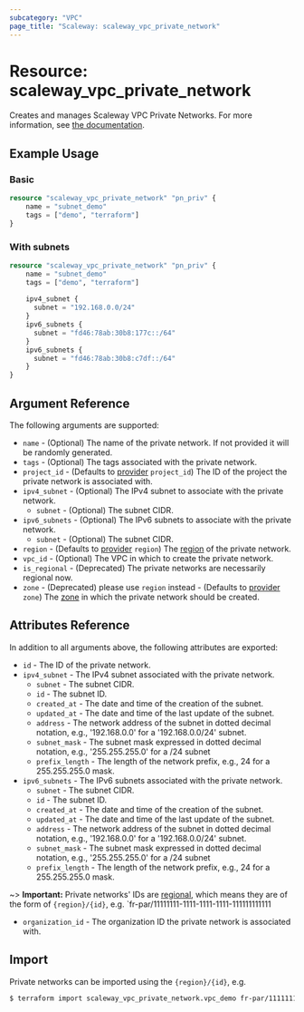 ```yaml
---
subcategory: "VPC"
page_title: "Scaleway: scaleway_vpc_private_network"
---
```


# Resource: scaleway_vpc_private_network

Creates and manages Scaleway VPC Private Networks.
For more information, see [the documentation](https://developers.scaleway.com/en/products/vpc/api/#private-networks-ac2df4).

## Example Usage

### Basic

```terraform
resource "scaleway_vpc_private_network" "pn_priv" {
    name = "subnet_demo"
    tags = ["demo", "terraform"]
}
```

### With subnets

```terraform
resource "scaleway_vpc_private_network" "pn_priv" {
    name = "subnet_demo"
    tags = ["demo", "terraform"]
    
    ipv4_subnet {
      subnet = "192.168.0.0/24"
    }
    ipv6_subnets {
      subnet = "fd46:78ab:30b8:177c::/64"
    }
    ipv6_subnets {
      subnet = "fd46:78ab:30b8:c7df::/64"
    }
}
```

## Argument Reference

The following arguments are supported:

- `name` - (Optional) The name of the private network. If not provided it will be randomly generated.
- `tags` - (Optional) The tags associated with the private network.
- `project_id` - (Defaults to [provider](../index.md#project_id) `project_id`) The ID of the project the private network is associated with.
- `ipv4_subnet` - (Optional) The IPv4 subnet to associate with the private network.
    - `subnet` - (Optional) The subnet CIDR.
- `ipv6_subnets` - (Optional) The IPv6 subnets to associate with the private network.
    - `subnet` - (Optional) The subnet CIDR.
- `region` - (Defaults to [provider](../index.md#region) `region`) The [region](../guides/regions_and_zones.md#regions) of the private network.
- `vpc_id` - (Optional) The VPC in which to create the private network.
- `is_regional` - (Deprecated) The private networks are necessarily regional now.
- `zone` - (Deprecated) please use `region` instead - (Defaults to [provider](../index.md#zone) `zone`) The [zone](../guides/regions_and_zones.md#zones) in which the private network should be created.

## Attributes Reference

In addition to all arguments above, the following attributes are exported:

- `id` - The ID of the private network.
- `ipv4_subnet` - The IPv4 subnet associated with the private network.
    - `subnet` - The subnet CIDR.
    - `id` - The subnet ID.
    - `created_at` - The date and time of the creation of the subnet.
    - `updated_at` - The date and time of the last update of the subnet.
    - `address` - The network address of the subnet in dotted decimal notation, e.g., '192.168.0.0' for a '192.168.0.0/24' subnet.
    - `subnet_mask` - The subnet mask expressed in dotted decimal notation, e.g., '255.255.255.0' for a /24 subnet
    - `prefix_length` - The length of the network prefix, e.g., 24 for a 255.255.255.0 mask.
- `ipv6_subnets` - The IPv6 subnets associated with the private network.
    - `subnet` - The subnet CIDR.
    - `id` - The subnet ID.
    - `created_at` - The date and time of the creation of the subnet.
    - `updated_at` - The date and time of the last update of the subnet.
    - `address` - The network address of the subnet in dotted decimal notation, e.g., '192.168.0.0' for a '192.168.0.0/24' subnet.
    - `subnet_mask` - The subnet mask expressed in dotted decimal notation, e.g., '255.255.255.0' for a /24 subnet
    - `prefix_length` - The length of the network prefix, e.g., 24 for a 255.255.255.0 mask.

~> **Important:** Private networks' IDs are [regional](../guides/regions_and_zones.md#resource-ids), which means they are of the form of `{region}/{id}`, e.g. `fr-par/11111111-1111-1111-1111-111111111111

- `organization_id` - The organization ID the private network is associated with.

## Import

Private networks can be imported using the `{region}/{id}`, e.g.

```bash
$ terraform import scaleway_vpc_private_network.vpc_demo fr-par/11111111-1111-1111-1111-111111111111
```
